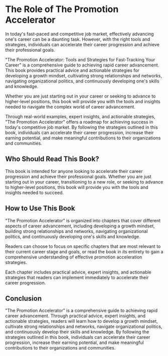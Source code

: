 The Role of The Promotion Accelerator
===================================================

In today's fast-paced and competitive job market, effectively advancing one's career can be a daunting task. However, with the right tools and strategies, individuals can accelerate their career progression and achieve their professional goals.

"The Promotion Accelerator: Tools and Strategies for Fast-Tracking Your Career" is a comprehensive guide to achieving rapid career advancement. This book provides practical advice and actionable strategies for developing a growth mindset, cultivating strong relationships and networks, navigating organizational politics, and continuously developing one's skills and knowledge.

Whether you are just starting out in your career or seeking to advance to higher-level positions, this book will provide you with the tools and insights needed to navigate the complex world of career advancement.

Through real-world examples, expert insights, and actionable strategies, "The Promotion Accelerator" offers a roadmap for achieving success in today's competitive job market. By following the strategies outlined in this book, individuals can accelerate their career progression, increase their earning potential, and make meaningful contributions to their organizations and communities.

Who Should Read This Book?
--------------------------

This book is intended for anyone looking to accelerate their career progression and achieve their professional goals. Whether you are just starting out in your career, transitioning to a new role, or seeking to advance to higher-level positions, this book will provide you with the tools and insights needed to succeed.

How to Use This Book
--------------------

"The Promotion Accelerator" is organized into chapters that cover different aspects of career advancement, including developing a growth mindset, building strong relationships and networks, navigating organizational politics, and continuously developing one's skills and knowledge.

Readers can choose to focus on specific chapters that are most relevant to their current career stage and goals, or read the book in its entirety to gain a comprehensive understanding of effective promotion acceleration strategies.

Each chapter includes practical advice, expert insights, and actionable strategies that readers can implement immediately to accelerate their career progression.

Conclusion
----------

"The Promotion Accelerator" is a comprehensive guide to achieving rapid career advancement. Through practical advice, expert insights, and actionable strategies, readers will learn how to develop a growth mindset, cultivate strong relationships and networks, navigate organizational politics, and continuously develop their skills and knowledge. By following the strategies outlined in this book, individuals can accelerate their career progression, increase their earning potential, and make meaningful contributions to their organizations and communities.
